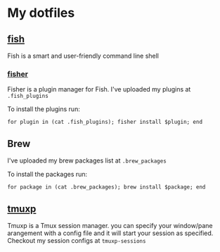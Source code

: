 # My dotfiles

## [fish](https://fishshell.com/)

Fish is a smart and user-friendly command line
shell

### [fisher](https://github.com/jorgebucaran/fisher)

Fisher is a plugin manager for Fish. I've uploaded my plugins at `.fish_plugins`

To install the plugins run:

```fish
for plugin in (cat .fish_plugins); fisher install $plugin; end
```

## Brew

I've uploaded my brew packages list at `.brew_packages`

To install the packages run:

```fisher
for package in (cat .brew_packages); brew install $package; end
```

## [tmuxp](https://tmuxp.readthedocs.io/en/latest/)

Tmuxp is a Tmux session manager. you can specify your window/pane arangement with a config file and it will start your session as specified.
Checkout my session configs at `tmuxp-sessions`

